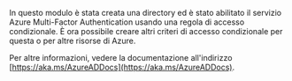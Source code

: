 In questo modulo è stata creata una directory ed è stato abilitato il servizio Azure Multi-Factor Authentication usando una regola di accesso condizionale. È ora possibile creare altri criteri di accesso condizionale per questa o per altre risorse di Azure.

Per altre informazioni, vedere la documentazione all'indirizzo [https://aka.ms/AzureADDocs](https://aka.ms/AzureADDocs).
